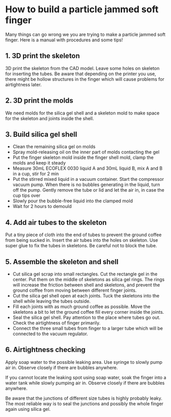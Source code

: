 # How to build a particle jammed soft finger

Many things can go wrong we you are trying to make a particle jammed soft finger. Here is a manual with procedures and some tips!

## 1. 3D print the skeleton
3D print the skeleton from the CAD model. Leave some holes on skeleton for inserting the tubes. Be aware that depending on the printer you use, there might be hollow structures in the finger which will cause problems for airtightness later. 

## 2. 3D print the molds
We need molds for the silica gel shell and a skeleton mold to make space for the skeleton and joints inside the shell. 

## 3. Build silica gel shell 
- Clean the remaining silica gel on molds 
- Spray mold-releasing oil on the inner part of molds contacting the gel 
- Put the finger skeleton mold inside the finger shell mold, clamp the molds and keep it steady 
- Measure 30mL ECOFLEX 0030 liquid A and 30mL liquid B, mix A and B in a cup, stir for 2 min
- Put the stirred mixed liquid in a vacuum container. Start the compressor vacuum pump. When there is no bubbles generating in the liquid, turn off the pump. Gently remove the tube or lid and let the air in, in case the cup tips over
- Slowly pour the bubble-free liquid into the clamped mold
- Wait for 2 hours to demould

## 4. Add air tubes to the skeleton 
Put a tiny piece of cloth into the end of tubes to prevent the ground coffee from being sucked in. Insert the air tubes into the holes on skeleton. Use super glue to fix the tubes in skeletons. Be careful not to block the tube.  

## 5. Assemble the skeleton and shell
- Cut silica gel scrap into small rectangles. Cut the rectangle gel in the center. Put them on the middle of skeletons as silica gel rings. The rings will increase the friction between shell and skeletons, and prevent the ground coffee from moving between different finger joints. 
- Cut the silica gel shell open at each joints. Tuck the skeletons into the shell while leaving the tubes outside. 
- Fill each joints with as much ground coffee as possible. Move the skeletons a bit to let the ground coffee fill every corner inside the joints. 
- Seal the silica gel shell. Pay attention to the place where tubes go out. Check the airtightness of finger primarily. 
- Connect the three small tubes from finger to a larger tube which will be connected to the vacuum regulator. 

## 6. Airtightness checking 
Apply soap water to the possible leaking area. Use syringe to slowly pump air in. Observe closely if there are bubbles anywhere. 

If you cannot locate the leaking spot using soap water, soak the finger into a water tank while slowly pumping air in. Observe closely if there are bubbles anywhere. 

Be aware that the junctions of different size tubes is highly probably leaky. The most reliable way is to seal the junctions and possibly the whole finger again using silica gel. 



